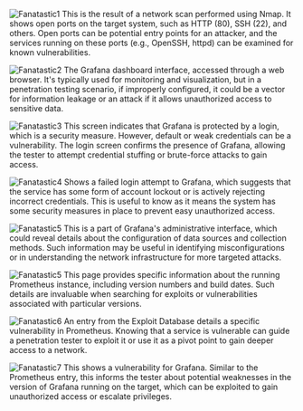 
![Fanatastic1](https://github.com/zmiddle/CTF-Writeups/blob/main/OSPG/Fanatastic/images/Fanatastic%201.png)
This is the result of a network scan performed using Nmap. It shows open ports on the target system, such as HTTP (80), SSH (22), and others. Open ports can be potential entry points for an attacker, and the services running on these ports (e.g., OpenSSH, httpd) can be examined for known vulnerabilities.

![Fanatastic2](https://github.com/zmiddle/CTF-Writeups/blob/main/OSPG/Fanatastic/images/Fanatastic%202.png)
The Grafana dashboard interface, accessed through a web browser. It's typically used for monitoring and visualization, but in a penetration testing scenario, if improperly configured, it could be a vector for information leakage or an attack if it allows unauthorized access to sensitive data.

![Fanatastic3](https://github.com/zmiddle/CTF-Writeups/blob/main/OSPG/Fanatastic/images/Fanatastic%203.png)
This screen indicates that Grafana is protected by a login, which is a security measure. However, default or weak credentials can be a vulnerability. The login screen confirms the presence of Grafana, allowing the tester to attempt credential stuffing or brute-force attacks to gain access.

![Fanatastic4](https://github.com/zmiddle/CTF-Writeups/blob/main/OSPG/Fanatastic/images/Fanatastic%204.png)
Shows a failed login attempt to Grafana, which suggests that the service has some form of account lockout or is actively rejecting incorrect credentials. This is useful to know as it means the system has some security measures in place to prevent easy unauthorized access.

![Fanatastic5](https://github.com/zmiddle/CTF-Writeups/blob/main/OSPG/Fanatastic/images/Fanatastic%205.png)
 This is a part of Grafana's administrative interface, which could reveal details about the configuration of data sources and collection methods. Such information may be useful in identifying misconfigurations or in understanding the network infrastructure for more targeted attacks.

![Fanatastic5](https://github.com/zmiddle/CTF-Writeups/blob/main/OSPG/Fanatastic/images/Fanatastic%205.png)
 This page provides specific information about the running Prometheus instance, including version numbers and build dates. Such details are invaluable when searching for exploits or vulnerabilities associated with particular versions.

![Fanatastic6](https://github.com/zmiddle/CTF-Writeups/blob/main/OSPG/Fanatastic/images/Fanatastic%206.png)
An entry from the Exploit Database details a specific vulnerability in Prometheus. Knowing that a service is vulnerable can guide a penetration tester to exploit it or use it as a pivot point to gain deeper access to a network.

![Fanatastic7](https://github.com/zmiddle/CTF-Writeups/blob/main/OSPG/Fanatastic/images/Fanatastic%207.png)
This shows a vulnerability for Grafana. Similar to the Prometheus entry, this informs the tester about potential weaknesses in the version of Grafana running on the target, which can be exploited to gain unauthorized access or escalate privileges.
